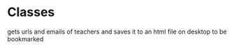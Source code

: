 Classes
=======

gets urls and emails of teachers and saves it to an html file on desktop to be bookmarked